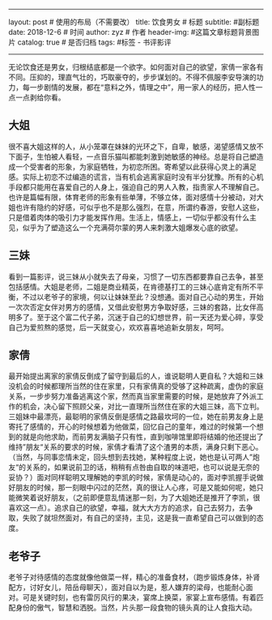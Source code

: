 ﻿
---

layout:     post # 使用的布局（不需要改）
title:      饮食男女  # 标题 
subtitle:   #副标题
date:       2018-12-6  # 时间
author:     zyz  # 作者
header-img: #这篇文章标题背景图片
catalog: true  # 是否归档
tags:        #标签
        - 书评影评

---

无论饮食还是男女，归根结底都是一个欲字。如何面对自己的欲望，家倩一家各有不同。压抑的，理直气壮的，巧取豪夺的，步步谋划的。不得不佩服李安导演的功力，每一步剧情的发展，都在“意料之外，情理之中”，用一家人的经历，把人性一点一点剥给你看。
## 大姐
很不喜大姐这样的人，从小笼罩在妹妹的光环之下，自卑，敏感，渴望感情又放不下面子，生怕被人看轻，一点音乐猫叫都能刺激到她敏感的神经。总是将自己塑造成一个受害者的形象，为家庭牺牲，为初恋所困。寄希望以此获得心灵上的满足感。实际上初恋不过编造的谎言，当有机会逃离家庭时没有半分犹豫。所有的心机手段都只能用在喜爱自己的人身上，强迫自己的男人入教，指责家人不理解自己。也许是篇幅有限，体育老师的形象有些单薄，不够立体，面对感情十分被动，对大姐也许有隐约的好感，可似乎也不是那么强烈，在意，所谓约春游，安慰人这些，只是借着肉体的吸引力才能发挥作用。生活上，情感上，一切似乎都没有什么主见，似乎为了塑造这么一个充满荷尔蒙的男人来刺激大姐爆发心底的欲望。
## 三妹
看到一篇影评，说三妹从小就失去了母亲，习惯了一切东西都要靠自己去争，甚至包括感情。大姐是老师，二姐是商业精英，在肯德基打工的三妹心底肯定有所不平衡，不过以老爷子的家境，何以让妹妹至此？没想通。面对自己心动的男生，开始一次次否定女伴对男方的感情，又借此安慰男方争取好感，三妹的套路，比女伴高明多了。至于这个富二代子弟，沉迷于自己的幻想世界，前一天还为爱心碎，享受自己为爱煎熬的感觉，后一天就变心，欢欢喜喜地追新女朋友，呵呵。
## 家倩
最开始提出离家的家倩反倒成了留守到最后的人，谁说聪明人更自私？大姐和三妹没机会的时候都理所当然的住在家里，只有家倩真的受够了这种疏离，虚伪的家庭关系，一步步努力准备逃离这个家，然而真当家里需要的时候，是她放弃了外派工作的机会，决心留下照顾父亲，对比一直理所当然住在家的大姐三妹，高下立判。三姐妹中最漂亮，最聪明的家倩反倒是感情之路最坎坷的一位，她在前男友身上是寄托了感情的，开心的时候想着为他做菜，回忆自己的童年，难过的时候第一个想到的就是向他求助，而前男友满脑子只有性，直到咖啡馆里即将结婚的他还提出了维持”朋友“关系的要求的时候，家倩才看清了这个渣男的本质，满身只剩下恶心。（当然，与同事恋情未定，回头想到去找她，某种程度上说，她也是认可两人”炮友“的关系的，如果说前卫的话，稍稍有点咎由自取的味道吧，也可以说是无奈的妥协？）面对同样聪明又理解她的李凯的时候，家倩是动心的，面对李凯握手说做好朋友的时候，那一刻眼中闪过的茫然，真的很让人心疼，可是又能如何呢，她只能微笑着说好朋友，（之前即便意乱情迷那一刻，为了大姐她还是推开了李凯，很喜欢这一点）。追求自己的欲望，幸福，就大大方方的追求，自己去努力，去争取，失败了就坦然面对，有自己的坚持，主见，这是我一直希望自己可以做到的态度。
## 老爷子
老爷子对待感情的态度就像他做菜一样，精心的准备食材，（跑步锻炼身体，补肾配方，讨好女儿，陪岳母聊天），面对自以为是，惹人嫌弃的梁母，也能耐心面对。可是关键时刻，也有雷厉风行的果决，宴席上换菜，家宴上宣布感情。有着匹配身份的傲气，智慧和洒脱。当然，片头那一段食物的镜头真的让人食指大动。






